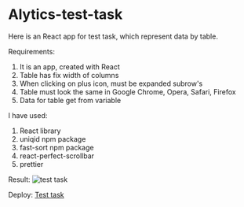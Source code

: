 # Alytics-test-task
Here is an React app for test task, which represent data by table.

Requirements: 
1. It is an app, created with React
2. Table has fix width of columns
3. When clicking on plus icon, must be expanded subrow's
4. Table must look the same in Google Chrome, Opera, Safari, Firefox
5. Data for table get from variable

I have used:
1. React library
2. uniqid npm package
3. fast-sort npm package
4. react-perfect-scrollbar
5. prettier

Result:
![test task](https://user-images.githubusercontent.com/64164474/124392407-d2bfd500-dd0e-11eb-91b1-82b792e3f9b9.gif)


Deploy: [Test task](https://alytics-test-romichdmitriev.netlify.app/)
